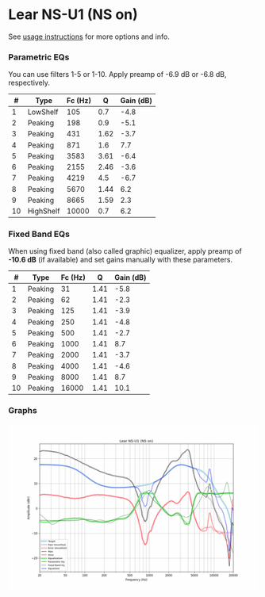 # Lear NS-U1 (NS on)
See [usage instructions](https://github.com/jaakkopasanen/AutoEq#usage) for more options and info.

### Parametric EQs
You can use filters 1-5 or 1-10. Apply preamp of -6.9 dB or -6.8 dB, respectively.

|   # | Type      |   Fc (Hz) |    Q |   Gain (dB) |
|-----|-----------|-----------|------|-------------|
|   1 | LowShelf  |       105 | 0.7  |        -4.8 |
|   2 | Peaking   |       198 | 0.9  |        -5.1 |
|   3 | Peaking   |       431 | 1.62 |        -3.7 |
|   4 | Peaking   |       871 | 1.6  |         7.7 |
|   5 | Peaking   |      3583 | 3.61 |        -6.4 |
|   6 | Peaking   |      2155 | 2.46 |        -3.6 |
|   7 | Peaking   |      4219 | 4.5  |        -6.7 |
|   8 | Peaking   |      5670 | 1.44 |         6.2 |
|   9 | Peaking   |      8665 | 1.59 |         2.3 |
|  10 | HighShelf |     10000 | 0.7  |         6.2 |

### Fixed Band EQs
When using fixed band (also called graphic) equalizer, apply preamp of **-10.6 dB** (if available) and set gains manually with these parameters.

|   # | Type    |   Fc (Hz) |    Q |   Gain (dB) |
|-----|---------|-----------|------|-------------|
|   1 | Peaking |        31 | 1.41 |        -5.8 |
|   2 | Peaking |        62 | 1.41 |        -2.3 |
|   3 | Peaking |       125 | 1.41 |        -3.9 |
|   4 | Peaking |       250 | 1.41 |        -4.8 |
|   5 | Peaking |       500 | 1.41 |        -2.7 |
|   6 | Peaking |      1000 | 1.41 |         8.7 |
|   7 | Peaking |      2000 | 1.41 |        -3.7 |
|   8 | Peaking |      4000 | 1.41 |        -4.6 |
|   9 | Peaking |      8000 | 1.41 |         8.7 |
|  10 | Peaking |     16000 | 1.41 |        10.1 |

### Graphs
![](./Lear%20NS-U1%20(NS%20on).png)
